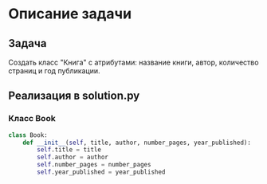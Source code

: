 # Описание задачи

## Задача

Создать класс "Книга" с атрибутами: название книги, автор, количество страниц и год публикации.

## Реализация в solution.py

### Класс Book

```python
class Book:
    def __init__(self, title, author, number_pages, year_published):
        self.title = title
        self.author = author
        self.number_pages = number_pages
        self.year_published = year_published
